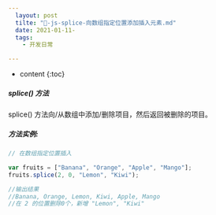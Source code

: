 ```yaml
---
  layout: post
  tilte: "🍟-js-splice-向数组指定位置添加插入元素.md"
  date: 2021-01-11-
  tags: 
    - 开发日常

---
```



* content
{:toc}


##### splice() 方法
splice() 方法向/从数组中添加/删除项目，然后返回被删除的项目。

##### 方法实例:

```js
// 在数组指定位置插入

var fruits = ["Banana", "Orange", "Apple", "Mango"];
fruits.splice(2, 0, "Lemon", "Kiwi");

//输出结果
//Banana, Orange, Lemon, Kiwi, Apple, Mango
//在 2 的位置删除0个，新增 "Lemon", "Kiwi"

```
